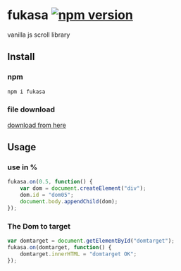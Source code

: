 # fukasa [![npm version](https://badge.fury.io/js/fukasa.svg)](https://badge.fury.io/js/fukasa)

vanilla js scroll library

## Install

### npm

```JavaScript
npm i fukasa
```

### file download

[download from here](https://raw.githubusercontent.com/niwaringo/fukasa/master/fukasa.js)

## Usage

### use in %
```JavaScript
fukasa.on(0.5, function() {
    var dom = document.createElement("div");
    dom.id = "dom05";
    document.body.appendChild(dom);
});
```
### The Dom to target
```JavaScript
var domtarget = document.getElementById("domtarget");
fukasa.on(domtarget, function() {
    domtarget.innerHTML = "domtarget OK";
});
```
